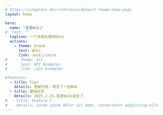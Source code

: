 ```yaml
---
# https://vitepress.dev/reference/default-theme-home-page
layout: home

hero:
  name: "音游Wiki"
#  text: ""
  tagline: 一个详细全面的Wiki
  actions:
    - theme: brand
      text: Wiki
      link: /wiki/intro
#    - theme: alt
#      text: API Examples
#      link: /api-examples

#features:
  - title: Tips
    details: 更新内容：修复了一些BUG
  - title: 建站纪念
    details: 2025.2.15,音游Wiki诞生了
#  - title: Feature C
#    details: Lorem ipsum dolor sit amet, consectetur adipiscing elit
---
```


